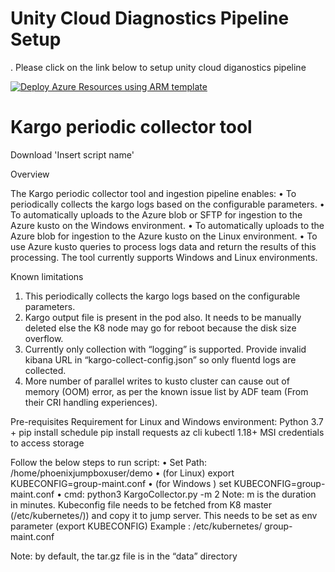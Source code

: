 # Unity Cloud Diagnostics Pipeline Setup
.
Please click on the link below to setup unity cloud diganostics pipeline

[![Deploy Azure Resources using ARM template](https://docs.microsoft.com/en-us/azure/media/template-deployments/deploy-to-azure.svg "Deploy Azure Resources using ARM template")](https://portal.azure.com/#create/Microsoft.Template/uri/https%3A%2F%2Fraw.githubusercontent.com%2Fvineetgarhewal%2FUnityCloudDiagnosticsSetup%2Fmain%2FARMDeploymentTemplate%2FARMTemplateDeployment.json)

# Kargo periodic collector tool

Download 'Insert script name'

Overview

The Kargo periodic collector tool and ingestion pipeline enables:
•	To periodically collects the kargo logs based on the configurable parameters.
•	To automatically uploads to the Azure blob or SFTP for ingestion to the Azure kusto on the Windows environment.
•	To automatically uploads to the Azure blob for ingestion to the Azure kusto on the Linux environment.
•	To use Azure kusto queries to process logs data and return the results of this processing.
The tool currently supports Windows and Linux environments.

Known limitations
1.	This periodically collects the kargo logs based on the configurable parameters.
2.	Kargo output file is present in the pod also. It needs to be manually deleted else the K8 node may go for reboot because the disk size overflow.
3.	Currently only collection with “logging” is supported. Provide invalid kibana URL in “kargo-collect-config.json” so only fluentd logs are collected.
4.	More number of parallel writes to kusto cluster can cause out of memory (OOM) error, as per the known issue list by ADF team (From their CRI handling experiences).

Pre-requisites
Requirement for Linux and Windows environment:
Python 3.7 +
pip install schedule
pip install requests
az cli
kubectl 1.18+
MSI credentials to access storage

Follow the below steps to run script:
•	Set Path: /home/phoenixjumpboxuser/demo
•	(for Linux) export KUBECONFIG=group-maint.conf
•	(for Windows ) set  KUBECONFIG=group-maint.conf 
•	cmd: python3 KargoCollector.py -m 2
Note: m is the duration in minutes.
Kubeconfig file needs to be fetched from K8 master (/etc/kubernetes/<kubeconfig>)) and copy it to jump server. This needs to be set as env parameter (export KUBECONFIG)
Example : /etc/kubernetes/ group-maint.conf
 
Note: by default, the tar.gz file is in the “data” directory 

  

